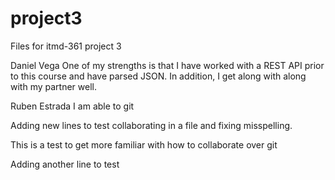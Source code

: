 # project3
Files for itmd-361 project 3

Daniel Vega
One of my strengths is that I have worked with a REST API prior to this course and have parsed JSON.
In addition, I get along with along with my partner well.

Ruben Estrada
I am able to git

Adding new lines to test collaborating in a file and fixing misspelling.

This is a test to get more familiar with how to collaborate over git

Adding another line to test